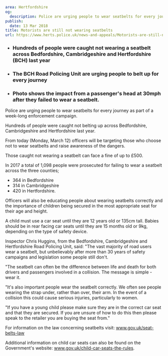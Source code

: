 ```yaml
area: Hertfordshire
og:
  description: Police are urging people to wear seatbelts for every journey as part of a week-long enforcement campaign.
publish:
  date: 13 Mar 2018
title: Motorists are still not wearing seatbelts
url: https://www.herts.police.uk/news-and-appeals/Motorists-are-still-not-wearing-seatbelts
```

* ### Hundreds of people were caught not wearing a seatbelt across Bedfordshire, Cambridgeshire and Hertfordshire (BCH) last year

 * ### The BCH Road Policing Unit are urging people to belt up for every journey

 * ### Photo shows the impact from a passenger's head at 30mph after they failed to wear a seatbelt.

Police are urging people to wear seatbelts for every journey as part of a week-long enforcement campaign.

Hundreds of people were caught not belting up across Bedfordshire, Cambridgeshire and Hertfordshire last year.

From today (Monday, March 12) officers will be targeting those who choose not to wear seatbelts and raise awareness of the dangers.

Those caught not wearing a seatbelt can face a fine of up to £500.

In 2017 a total of 1,098 people were prosecuted for failing to wear a seatbelt across the three counties;

 * 364 in Bedfordshire
 * 314 in Cambridgeshire
 * 420 in Hertfordshire.

Officers will also be educating people about wearing seatbelts correctly and the importance of children being secured in the most appropriate seat for their age and height.

A child must use a car seat until they are 12 years old or 135cm tall. Babies should be in rear facing car seats until they are 15 months old or 9kg, depending on the type of safety device.

Inspector Chris Huggins, from the Bedfordshire, Cambridgeshire and Hertfordshire Road Policing Unit, said: "The vast majority of road users wear a seatbelt, but unbelievably after more than 30 years of safety campaigns and legislation some people still don't.

"The seatbelt can often be the difference between life and death for both drivers and passengers involved in a collision. The message is simple - wear it.

"It's also important people wear the seatbelt correctly. We often see people wearing the strap under, rather than over, their arm. In the event of a collision this could cause serious injuries, particularly to women.

"If you have a young child please make sure they are in the correct car seat and that they are secured. If you are unsure of how to do this then please speak to the retailer you are buying the seat from."

For information on the law concerning seatbelts visit: www.gov.uk/seat-belts-law

Additional information on child car seats can also be found on the Government's website: www.gov.uk/child-car-seats-the-rules.
